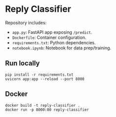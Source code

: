 # Reply Classifier

Repository includes:
- `app.py`: FastAPI app exposing `/predict`.
- `Dockerfile`: Container configuration.
- `requirements.txt`: Python dependencies.
- `notebook.ipynb`: Notebook for data prep/training.

## Run locally
```
pip install -r requirements.txt
uvicorn app:app --reload --port 8000
```

## Docker
```
docker build -t reply-classifier .
docker run -p 8000:80 reply-classifier
```
